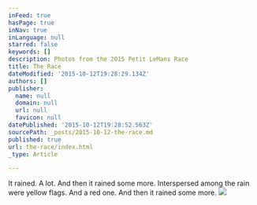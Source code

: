 ```yaml
---
inFeed: true
hasPage: true
inNav: true
inLanguage: null
starred: false
keywords: []
description: Photos from the 2015 Petit LeMans Race
title: The Race
dateModified: '2015-10-12T19:28:29.134Z'
authors: []
publisher:
  name: null
  domain: null
  url: null
  favicon: null
datePublished: '2015-10-12T19:28:52.563Z'
sourcePath: _posts/2015-10-12-the-race.md
published: true
url: the-race/index.html
_type: Article

---
```

It rained. A lot. And then it rained some more. Interspersed among the rain were yellow flags. And a red one. And then it rained some more.
![](https://the-grid-user-content.s3-us-west-2.amazonaws.com/317f8aa5-b3d7-46b9-b814-de0b521d5c64.jpg)
